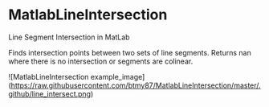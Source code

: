 # MatlabLineIntersection
Line Segment Intersection in MatLab

Finds intersection points between two sets of line segments.
Returns nan where there is no intersection or segments are colinear.

![MatlabLineIntersection example_image] (https://raw.githubusercontent.com/btmy87/MatlabLineIntersection/master/.github/line_intersect.png)
